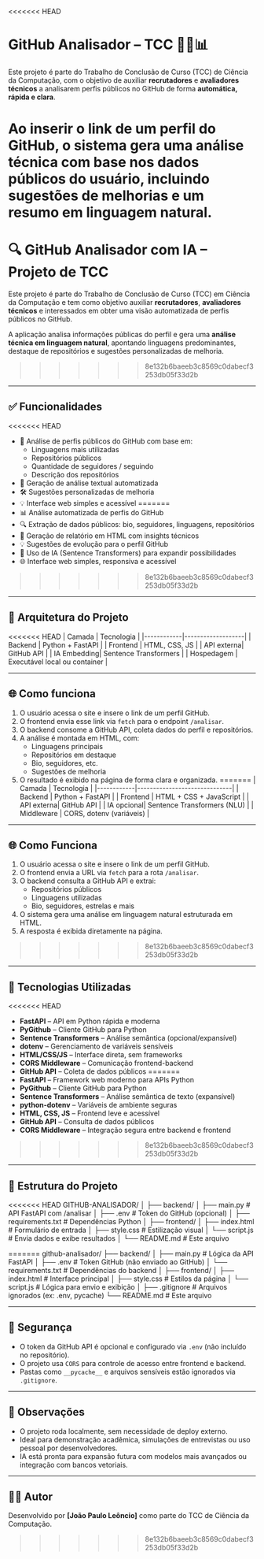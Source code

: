 <<<<<<< HEAD
# GitHub Analisador – TCC 👨‍💻📊

Este projeto é parte do Trabalho de Conclusão de Curso (TCC) de Ciência da Computação, com o objetivo de auxiliar **recrutadores** e **avaliadores técnicos** a analisarem perfis públicos no GitHub de forma **automática, rápida e clara**.

Ao inserir o link de um perfil do GitHub, o sistema gera uma análise técnica com base nos dados públicos do usuário, incluindo sugestões de melhorias e um resumo em linguagem natural.
=======
# 🔍 GitHub Analisador com IA – Projeto de TCC

Este projeto é parte do Trabalho de Conclusão de Curso (TCC) em Ciência da Computação e tem como objetivo auxiliar **recrutadores**, **avaliadores técnicos** e interessados em obter uma visão automatizada de perfis públicos no GitHub.

A aplicação analisa informações públicas do perfil e gera uma **análise técnica em linguagem natural**, apontando linguagens predominantes, destaque de repositórios e sugestões personalizadas de melhoria.
>>>>>>> 8e132b6baeeb3c8569c0dabecf3253db05f33d2b

---

## ✅ Funcionalidades

<<<<<<< HEAD
- 📌 Análise de perfis públicos do GitHub com base em:
  - Linguagens mais utilizadas
  - Repositórios públicos
  - Quantidade de seguidores / seguindo
  - Descrição dos repositórios
- 🧠 Geração de análise textual automatizada
- 🛠️ Sugestões personalizadas de melhoria
- 💡 Interface web simples e acessível
=======
- 📊 Análise automatizada de perfis do GitHub
- 🔍 Extração de dados públicos: bio, seguidores, linguagens, repositórios
- 💬 Geração de relatório em HTML com insights técnicos
- 💡 Sugestões de evolução para o perfil GitHub
- 🧠 Uso de IA (Sentence Transformers) para expandir possibilidades
- 🌐 Interface web simples, responsiva e acessível
>>>>>>> 8e132b6baeeb3c8569c0dabecf3253db05f33d2b

---

## 🧱 Arquitetura do Projeto

<<<<<<< HEAD
| Camada     | Tecnologia        |
|------------|-------------------|
| Backend    | Python + FastAPI  |
| Frontend   | HTML, CSS, JS     |
| API externa| GitHub API        |
| IA Embedding| Sentence Transformers |
| Hospedagem | Executável local ou container |

---

## 🌐 Como funciona

1. O usuário acessa o site e insere o link de um perfil GitHub.
2. O frontend envia esse link via `fetch` para o endpoint `/analisar`.
3. O backend consome a GitHub API, coleta dados do perfil e repositórios.
4. A análise é montada em HTML, com:
   - Linguagens principais
   - Repositórios em destaque
   - Bio, seguidores, etc.
   - Sugestões de melhoria
5. O resultado é exibido na página de forma clara e organizada.
=======
| Camada     | Tecnologia                   |
|------------|------------------------------|
| Backend    | Python + FastAPI             |
| Frontend   | HTML + CSS + JavaScript      |
| API externa| GitHub API                   |
| IA opcional| Sentence Transformers (NLU)  |
| Middleware | CORS, dotenv (variáveis)     |

---

## 🌐 Como Funciona

1. O usuário acessa o site e insere o link de um perfil GitHub.
2. O frontend envia a URL via `fetch` para a rota `/analisar`.
3. O backend consulta a GitHub API e extrai:
   - Repositórios públicos
   - Linguagens utilizadas
   - Bio, seguidores, estrelas e mais
4. O sistema gera uma análise em linguagem natural estruturada em HTML.
5. A resposta é exibida diretamente na página.
>>>>>>> 8e132b6baeeb3c8569c0dabecf3253db05f33d2b

---

## 🧪 Tecnologias Utilizadas

<<<<<<< HEAD
- **FastAPI** – API em Python rápida e moderna
- **PyGithub** – Cliente GitHub para Python
- **Sentence Transformers** – Análise semântica (opcional/expansível)
- **dotenv** – Gerenciamento de variáveis sensíveis
- **HTML/CSS/JS** – Interface direta, sem frameworks
- **CORS Middleware** – Comunicação frontend-backend
- **GitHub API** – Coleta de dados públicos
=======
- **FastAPI** – Framework web moderno para APIs Python
- **PyGithub** – Cliente GitHub para Python
- **Sentence Transformers** – Análise semântica de texto (expansível)
- **python-dotenv** – Variáveis de ambiente seguras
- **HTML, CSS, JS** – Frontend leve e acessível
- **GitHub API** – Consulta de dados públicos
- **CORS Middleware** – Integração segura entre backend e frontend
>>>>>>> 8e132b6baeeb3c8569c0dabecf3253db05f33d2b

---

## 📁 Estrutura do Projeto

<<<<<<< HEAD
GITHUB-ANALISADOR/
│
├── backend/
│ ├── main.py # API FastAPI com /analisar
│ ├── .env # Token do GitHub (opcional)
│ ├── requirements.txt # Dependências Python
│
├── frontend/
│ ├── index.html # Formulário de entrada
│ ├── style.css # Estilização visual
│ └── script.js # Envia dados e exibe resultados
│
└── README.md # Este arquivo

=======
github-analisador/
├── backend/
│ ├── main.py # Lógica da API FastAPI
│ ├── .env # Token GitHub (não enviado ao GitHub)
│ └── requirements.txt # Dependências do backend
│
├── frontend/
│ ├── index.html # Interface principal
│ ├── style.css # Estilos da página
│ └── script.js # Lógica para envio e exibição
│
├── .gitignore # Arquivos ignorados (ex: .env, pycache)
└── README.md # Este arquivo


---

## 🔐 Segurança

- O token da GitHub API é opcional e configurado via `.env` (não incluído no repositório).
- O projeto usa `CORS` para controle de acesso entre frontend e backend.
- Pastas como `__pycache__` e arquivos sensíveis estão ignorados via `.gitignore`.

---

## 📌 Observações

- O projeto roda localmente, sem necessidade de deploy externo.
- Ideal para demonstração acadêmica, simulações de entrevistas ou uso pessoal por desenvolvedores.
- IA está pronta para expansão futura com modelos mais avançados ou integração com bancos vetoriais.

---

## 👨‍💻 Autor

Desenvolvido por **[João Paulo Leôncio]** como parte do TCC de Ciência da Computação.

>>>>>>> 8e132b6baeeb3c8569c0dabecf3253db05f33d2b
